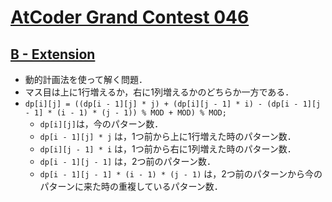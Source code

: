 # [AtCoder Grand Contest 046](https://atcoder.jp/contests/agc046)

## [B - Extension](https://atcoder.jp/contests/agc046/tasks/agc046_b)
- 動的計画法を使って解く問題．
- マス目は上に1行増えるか，右に1列増えるかのどちらか一方である．
- `dp[i][j] = ((dp[i - 1][j] * j) + (dp[i][j - 1] * i) - (dp[i - 1][j - 1] * (i - 1) * (j - 1)) % MOD + MOD) % MOD;`
    - `dp[i][j]`は，今のパターン数．
    - `dp[i - 1][j] * j` は，1つ前から上に1行増えた時のパターン数．
    - `dp[i][j - 1] * i` は，1つ前から右に1列増えた時のパターン数．
    - `dp[i - 1][j - 1]` は，2つ前のパターン数．
    - `dp[i - 1][j - 1] * (i - 1) * (j - 1)` は，2つ前のパターンから今のパターンに来た時の重複しているパターン数．
